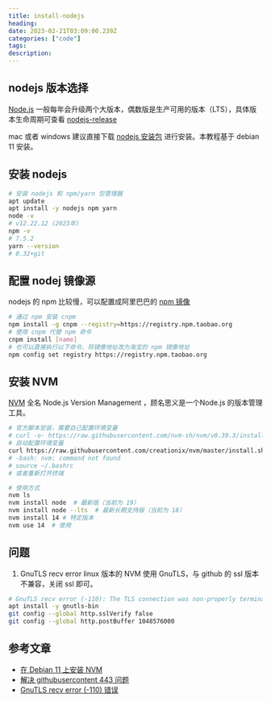 ```yaml
---
title: install-nodejs
heading:  
date: 2023-02-21T03:09:00.239Z
categories: ["code"]
tags: 
description:  
---
```


## nodejs 版本选择

[Node.js](https://nodejs.org/zh-cn/) 一般每年会升级两个大版本，偶数版是生产可用的版本（LTS），具体版本生命周期可查看 [nodejs-release](https://github.com/nodejs/release#release-schedule)

mac 或者 windows 建议直接下载 [nodejs 安装包](https://nodejs.org/zh-cn/download/) 进行安装。本教程基于 debian 11 安装。


## 安装 nodejs
```bash
# 安装 nodejs 和 npm/yarn 包管理器
apt update
apt install -y nodejs npm yarn
node -v
# v12.22.12 (2023年)
npm -v
# 7.5.2
yarn --version
# 0.32+git
```

## 配置 nodej 镜像源
nodejs 的 npm 比较慢，可以配置成阿里巴巴的 [npm 镜像](https://npmmirror.com/)
```bash
# 通过 npm 安装 cnpm
npm install -g cnpm --registry=https://registry.npm.taobao.org
# 使用 cnpm 代替 npm 命令
cnpm install [name]
# 也可以直接执行以下命令，将镜像地址改为淘宝的 npm 镜像地址
npm config set registry https://registry.npm.taobao.org
```

## 安装 NVM 
[NVM](https://github.com/nvm-sh/nvm#installing-and-updating)  全名 Node.js Version Management ，顾名思义是一个Node.js 的版本管理工具。
```bash
# 官方脚本安装，需要自己配置环境变量
# curl -o- https://raw.githubusercontent.com/nvm-sh/nvm/v0.39.3/install.sh | bash
# 自动配置环境变量
curl https://raw.githubusercontent.com/creationix/nvm/master/install.sh | bash 
# -bash: nvm: command not found
# source ~/.bashrc
# 或者重新打开终端

# 使用方式
nvm ls
nvm install node  # 最新版（当前为 19）
nvm install node --lts  # 最新长期支持版（当前为 18）
nvm install 14 # 特定版本
nvm use 14  # 使用
```

## 问题 
1. GnuTLS recv error
linux 版本的 NVM 使用 GnuTLS，与 github 的 ssl 版本不兼容，关闭 ssl 即可。
```bash
# GnuTLS recv error (-110): The TLS connection was non-properly terminated.
apt install -y gnutls-bin
git config --global http.sslVerify false
git config --global http.postBuffer 1048576000
```


## 参考文章
- [在 Debian 11 上安装 NVM](https://www.yundongfang.com/Yun75426.html)
- [解决 githubusercontent 443 问题](https://github.com/hawtim/hawtim.github.io/issues/10)
- [GnuTLS recv error (-110) 错误](https://blog.csdn.net/weixin_43108793/article/details/118306045)